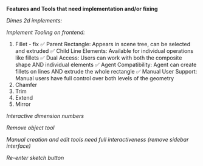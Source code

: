 **Features and Tools that need implementation and/or fixing**

*Dimes 2d implements:*

*Implement Tooling on frontend:*
1. Fillet - fix 
✅ Parent Rectangle: Appears in scene tree, can be selected and extruded
✅ Child Line Elements: Available for individual operations like fillets
✅ Dual Access: Users can work with both the composite shape AND individual elements
✅ Agent Compatibility: Agent can create fillets on lines AND extrude the whole rectangle
✅ Manual User Support: Manual users have full control over both levels of the geometry
2. Chamfer
3. Trim
4. Extend
5. Mirror

*Interactive dimension numbers*

*Remove object tool*

*Manual creation and edit tools need full interactiveness (remove sidebar interface)*

*Re-enter sketch button*